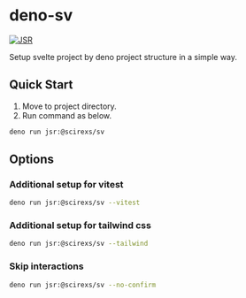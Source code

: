# deno-sv

[![JSR](https://jsr.io/badges/@scirexs/sv)](https://jsr.io/@scirexs/sv)

Setup svelte project by deno project structure in a simple way.

## Quick Start
1. Move to project directory.
2. Run command as below.
```sh
deno run jsr:@scirexs/sv
```

## Options
### Additional setup for vitest
```sh
deno run jsr:@scirexs/sv --vitest
```

### Additional setup for tailwind css
```sh
deno run jsr:@scirexs/sv --tailwind
```

### Skip interactions
```sh
deno run jsr:@scirexs/sv --no-confirm
```
